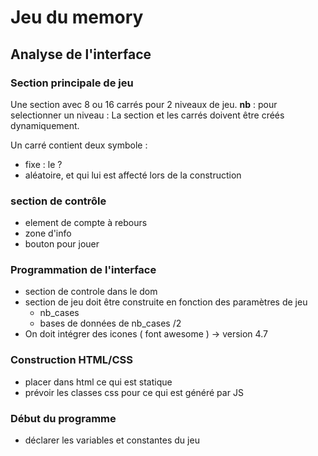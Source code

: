 # Jeu du memory
## Analyse de l'interface
### Section principale de jeu
Une section avec 8 ou 16 carrés pour 2 niveaux de jeu. 
__nb__ : pour selectionner un niveau : La section et les carrés doivent être créés dynamiquement. 

Un carré contient deux symbole :  
- fixe : le ?
- aléatoire, et qui lui est affecté lors de la construction
### section de contrôle
- element de compte à rebours
- zone d'info
- bouton pour jouer
### Programmation de l'interface
- section de controle dans le dom
- section de jeu doit être construite en fonction des paramètres de jeu
    - nb_cases
    - bases de données de nb_cases /2
- On doit intégrer des icones ( font awesome )  -> version 4.7
    
### Construction HTML/CSS
-  placer dans html ce qui est statique
-  prévoir les classes css pour ce qui est généré par JS
### Début du programme
- déclarer les variables et constantes du jeu